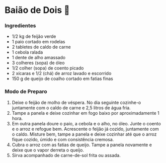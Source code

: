 # Baião de Dois :rice:



### Ingredientes

- 1/2 kg de feijão verde
- 1 paio cortado em rodelas
- 2 tabletes de caldo de carne
- 1 cebola ralada
- 1 dente de alho amassado
- 3 colheres (sopa) de óleo
- 1/2 colher (sopa) de coento picado
- 2 xícaras e 1/2 (chá) de arroz lavado e escorrido
- 150 g de queijo de coalho cortado em fatias finas



### Modo de Preparo

1. Deixe o feijão de molho de véspera. No dia seguinte cozinhe-o juntamente com o caldo de carne e 2,5 litros de água fria.
2. Tampe a panela e deixe cozinhar em fogo baixo por aproximadamente 1 hora.
3. Em outra panela doure o paio, a cebola e o alho, no óleo. Junte o coento e o arroz e refogue bem. Acrescente o feijão já cozido, juntamente com o caldo. Misture bem, tampe a panela e deixe cozinhar até que o arroz fique cozido, úmido e com consistência cremosa.
4. Cubra o arroz com as fatias de queijo. Tampe a panela novamente e deixe que o vapor derreta o queijo.
5. Sirva acompanhado de carne-de-sol frita ou assada.


